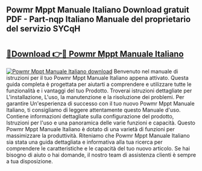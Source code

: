 ## Powmr Mppt Manuale Italiano Download gratuit PDF - Part-nqp Italiano Manuale del proprietario del servizio SYCqH

# <h2><a href="http://dfcw4o.blite.top/?on=Powmr+Mppt+Manuale+Italiano">🔗Download 👉🔴 Powmr Mppt Manuale Italiano</a></h2>

[![Powmr Mppt Manuale Italiano download](https://i.imgur.com/lujVjoI.png)](http://dfcw4o.blite.top/?on=Powmr+Mppt+Manuale+Italiano)
Benvenuto nel manuale di istruzioni per il tuo Powmr Mppt Manuale Italiano appena attivato. Questa guida completa è progettata per aiutarti a comprendere e utilizzare tutte le funzionalità e i vantaggi del tuo Prodotto. Troverai istruzioni dettagliate per L'installazione, L'uso, la manutenzione e la risoluzione dei problemi. Per garantire Un'esperienza di successo con il tuo nuovo Powmr Mppt Manuale Italiano, ti consigliamo di leggere attentamente questo Manuale d'uso. Contiene informazioni dettagliate sulla configurazione del prodotto, Istruzioni per l'uso e una panoramica delle varie funzioni e capacità. Questo Powmr Mppt Manuale Italiano è dotato di una varietà di funzioni per massimizzare la produttività. Riteniamo che Powmr Mppt Manuale Italiano sia stata una guida dettagliata e informativa alla tua ricerca per comprendere le caratteristiche e le capacità del tuo nuovo articolo. Se hai bisogno di aiuto o hai domande, il nostro team di assistenza clienti è sempre a tua disposizione.
